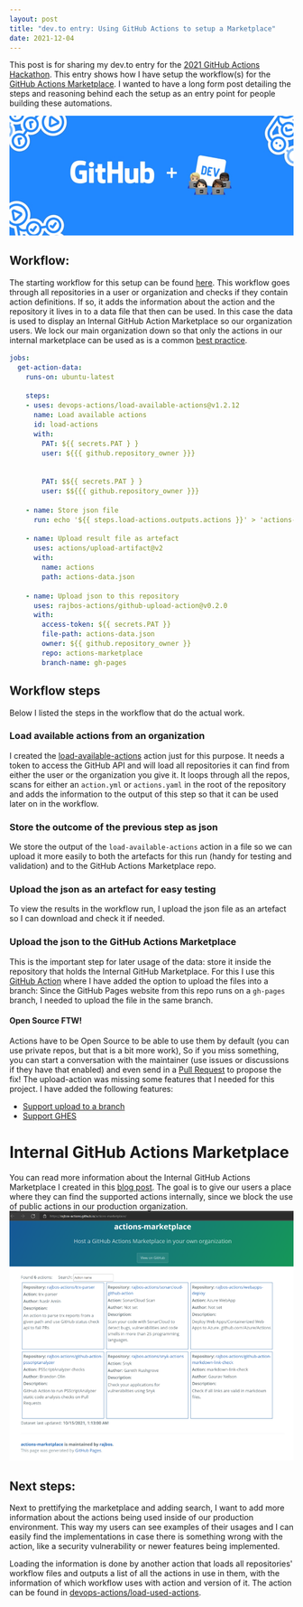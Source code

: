 ```yaml
---
layout: post
title: "dev.to entry: Using GitHub Actions to setup a Marketplace"
date: 2021-12-04
---
```


This post is for sharing my dev.to entry for the [2021 GitHub Actions Hackathon](https://dev.to/devteam/join-us-for-the-2021-github-actions-hackathon-on-dev-4hn4). This entry shows how I have setup the workflow(s) for the [GitHub Actions Marketplace](https://devopsjournal.io/actions-marketplace/). I wanted to have a long form post detailing the steps and reasoning behind each the setup as an entry point for people building these automations.

![GitHub + dev hackathon banner](/images/20211204/20211204_dev_to_hackathon.jpg)


## Workflow:
The starting workflow for this setup can be found [here](https://github.com/rajbos/actions-marketplace/blob/main/.github/workflows/get-action-data.yml). This workflow goes through all repositories in a user or organization and checks if they contain action definitions. If so, it adds the information about the action and the repository it lives in to a data file that then can be used. In this case the data is used to display an Internal GitHub Action Marketplace so our organization users. We lock our main organization down so that only the actions in our internal marketplace can be used as is a common [best practice](/blog/2021/02/06/GitHub-Actions-Best-Practices.html).

```yaml
jobs:
  get-action-data:
    runs-on: ubuntu-latest

    steps:
    - uses: devops-actions/load-available-actions@v1.2.12
      name: Load available actions
      id: load-actions
      with: 
        PAT: ${{ secrets.PAT } }
        user: ${{{ github.repository_owner }}}

        
        PAT: $${{ secrets.PAT } }
        user: $${{{ github.repository_owner }}}

    - name: Store json file
      run: echo '${{ steps.load-actions.outputs.actions }}' > 'actions-data.json'
          
    - name: Upload result file as artefact
      uses: actions/upload-artifact@v2
      with: 
        name: actions
        path: actions-data.json
   
    - name: Upload json to this repository
      uses: rajbos-actions/github-upload-action@v0.2.0
      with:
        access-token: ${{ secrets.PAT }}
        file-path: actions-data.json
        owner: ${{ github.repository_owner }}
        repo: actions-marketplace
        branch-name: gh-pages
```

## Workflow steps
Below I listed the steps in the workflow that do the actual work.

### Load available actions from an organization
I created the [load-available-actions](https://github.com/devops-actions/load-available-actions) action just for this purpose. It needs a token to access the GitHub API and will load all repositories it can find from either the user or the organization you give it. It loops through all the repos, scans for either an `action.yml` or `actions.yaml` in the root of the repository and adds the information to the output of this step so that it can be used later on in the workflow.

### Store the outcome of the previous step as json
We store the output of the `load-available-actions` action in a file so we can upload it more easily to both the artefacts for this run (handy for testing and validation) and to the GitHub Actions Marketplace repo.

### Upload the json as an artefact for easy testing
To view the results in the workflow run, I upload the json file as an artefact so I can download and check it if needed.

### Upload the json to the GitHub Actions Marketplace
This is the important step for later usage of the data: store it inside the repository that holds the Internal GitHub Marketplace.
For this I use this [GitHub Action](https://github.com/LasyIsLazy/github-upload-action) where I have added the option to upload the files into a branch: Since the GitHub Pages website from this repo runs on a `gh-pages` branch, I needed to upload the file in the same branch. 

#### Open Source FTW!
Actions have to be Open Source to be able to use them by default (you can use private repos, but that is a bit more work), So if you miss something, you can start a conversation with the maintainer (use issues or discussions if they have that enabled) and even send in a [Pull Request](https://docs.github.com/en/pull-requests/collaborating-with-pull-requests/proposing-changes-to-your-work-with-pull-requests/about-pull-requests) to propose the fix! The upload-action was missing some features that I needed for this project. I have added the following features:
* [Support upload to a branch](https://github.com/LasyIsLazy/github-upload-action/issues/2) 
* [Support GHES](https://github.com/LasyIsLazy/github-upload-action/issues/3)

# Internal GitHub Actions Marketplace
You can read more information about the Internal GitHub Actions Marketplace I created in this [blog post](/blog/2021/10/14/GitHub-Actions-Internal-Marketplace.html). The goal is to give our users a place where they can find the supported actions internally, since we block the use of public actions in our production organization.
![Image of the Actions Marketplace](/images/20211014/20211014_Marketplace.png)

## Next steps:
Next to prettifying the marketplace and adding search, I want to add more information about the actions being used inside of our production environment. This way my users can see examples of their usages and I can easily find the implementations in case there is something wrong with the action, like a security vulnerability or newer features being implemented.

Loading the information is done by another action that loads all repositories' workflow files and outputs a list of all the actions in use in them, with the information of which workflow uses with action and version of it. The action can be found in [devops-actions/load-used-actions](https://github.com/devops-actions/load-used-actions).